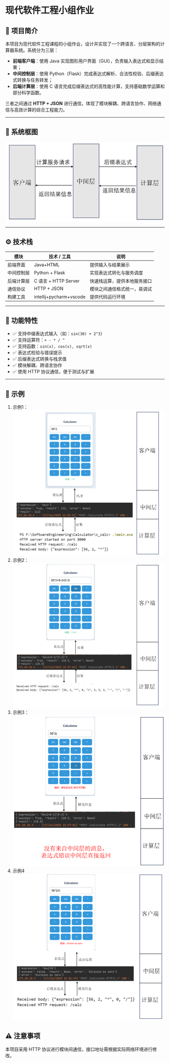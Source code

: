 # 现代软件工程小组作业

## 📌 项目简介

本项目为现代软件工程课程的小组作业，设计并实现了一个跨语言、分层架构的计算器系统。系统分为三层：

- **前端客户端**：使用 Java 实现图形用户界面（GUI），负责输入表达式和显示结果；
- **中间控制层**：使用 Python（Flask）完成表达式解析、合法性校验、后缀表达式转换与任务转发；
- **后端计算层**：使用 C 语言完成后缀表达式的高性能计算，支持基础数学运算和部分科学函数。

三者之间通过 **HTTP + JSON** 进行通信，体现了模块解耦、跨语言协作、网络通信与高效计算的综合工程能力。

---

## 🧱 系统框图

![image-20250619105612073](./演示/框图.png)

---

## ⚙️ 技术栈

| 模块       | 技术 / 工具             | 说明                         |
| ---------- | ----------------------- | ---------------------------- |
| 前端界面   | Java+HTML               | 提供输入与结果展示           |
| 中间控制层 | Python  + Flask         | 实现表达式转化与服务调度     |
| 后端计算层 | C 语言 + HTTP Server    | 快速栈运算，提供本地服务接口 |
| 通信协议   | HTTP + JSON             | 模块之间通信格式统一，易调试 |
| 构建工具   | intellij+pycharm+vscode | 提供代码运行环境             |

---

## 🚀 功能特性

- ✅ 支持中缀表达式输入（如：`sin(30) + 2^3`）
- ✅ 支持运算符：`+ - * / ^`
- ✅ 支持函数：`sin(x), cos(x), sqrt(x)`
- ✅ 表达式校验与错误提示
- ✅ 后缀表达式转换与栈求值
- ✅ 模块解耦、跨语言协作
- ✅ 使用 HTTP 协议通信，便于测试与扩展

---

## 📎 示例

1. 示例1：
	![示例1](./演示/示例1.png)
2. 示例2：
	![示例2](./演示/示例2.png)
3. 示例3：
	![示例3](./演示/示例3.png)
4. 示例4
	![示例4](./演示/示例4.png)

## ⚠️ 注意事项

本项目采用 HTTP 协议进行模块间通信，接口地址需根据实际网络环境进行修改。
